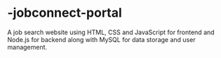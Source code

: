 # -jobconnect-portal
A job search website using HTML, CSS and JavaScript for frontend and Node.js for backend along with MySQL for data storage and user management.
